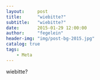```yaml
---
layout:     post
title:      "wiebitte?"
subtitle:   "wiebitte?"
date:       2015-01-29 12:00:00
author:     "fegelein"
header-img: "img/post-bg-2015.jpg"
catalog: true
tags:
    - Meta
---
```


wiebitte?
